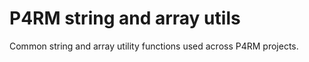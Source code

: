 # P4RM string and array utils
Common string and array utility functions used across P4RM projects.

